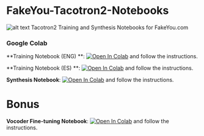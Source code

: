# FakeYou-Tacotron2-Notebooks
![alt text](https://github.com/justinjohn0306/FakeYou-Tacotron2-Notebook/blob/main/assets/FakeYou_Logo.png?raw=true)
Tacotron2 Training and Synthesis Notebooks for FakeYou.com

### Google Colab

**Training Notebook (ENG) **: <a href="https://colab.research.google.com/github/justinjohn0306/FakeYou-Tacotron2-Notebook/blob/main/FakeYou_Tacotron_2_(w_ARPAbet)_Training.ipynb" target="_parent"><img src="https://colab.research.google.com/assets/colab-badge.svg" alt="Open In Colab"/></a> and follow the instructions.


**Training Notebook (ES) **: <a href="https://colab.research.google.com/github/justinjohn0306/FakeYou-Tacotron2-Notebook/blob/main/FakeYou_Tacotron_2_Español_(con_ARPAbet)_Training.ipynb" target="_parent"><img src="https://colab.research.google.com/assets/colab-badge.svg" alt="Open In Colab"/></a> and follow the instructions.


**Synthesis Notebook**: <a href="https://colab.research.google.com/github/justinjohn0306/FakeYou-Tacotron2-Notebook/blob/main/FakeYou_Tacotron2_HiFi_GAN_(CPU).ipynb" target="_parent"><img src="https://colab.research.google.com/assets/colab-badge.svg" alt="Open In Colab"/></a> and follow the instructions.

# **Bonus**

**Vocoder Fine-tuning Notebook**: <a href="https://colab.research.google.com/github/justinjohn0306/FakeYou-Tacotron2-Notebook/blob/main/FakeYou_HiFi_GAN_Fine_Tuning.ipynb" target="_parent"><img src="https://colab.research.google.com/assets/colab-badge.svg" alt="Open In Colab"/></a> and follow the instructions.


